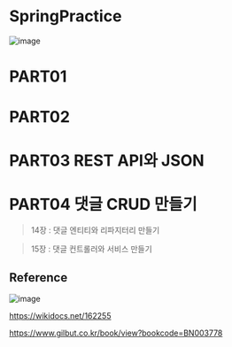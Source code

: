 # SpringPractice



![image](https://github.com/junhochoi-dev/SpringPractice/assets/39554558/829b2a01-c531-47ed-bb5f-e12ebe4eca56)

# PART01

# PART02

# PART03 REST API와 JSON

# PART04 댓글 CRUD 만들기

> 14장 : 댓글 엔티티와 리파지터리 만들기

> 15장 : 댓글 컨트롤러와 서비스 만들기





## Reference

![image](https://github.com/junhochoi-dev/SpringPractice/assets/39554558/6fef94d7-6472-4964-83f9-aa36c3909092)

https://wikidocs.net/162255

https://www.gilbut.co.kr/book/view?bookcode=BN003778
